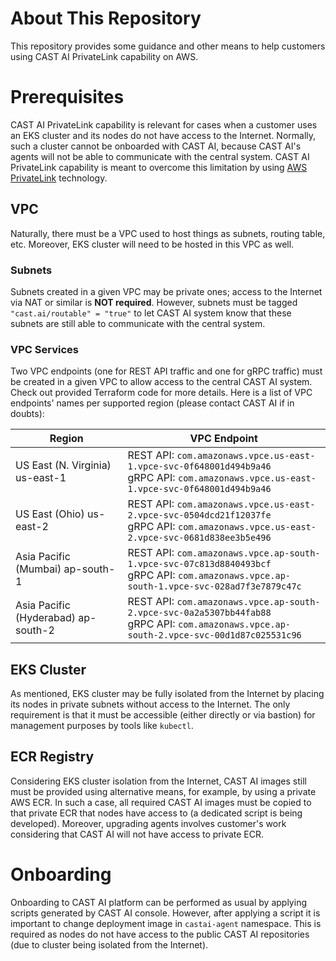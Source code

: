 
# About This Repository

This repository provides some guidance and other means to help customers using CAST AI PrivateLink capability on AWS.

# Prerequisites

CAST AI PrivateLink capability is relevant for cases when a customer uses an EKS cluster and its nodes do not have
access to the Internet. Normally, such a cluster cannot be onboarded with CAST AI, because CAST AI's agents will not
be able to communicate with the central system. CAST AI PrivateLink capability is meant to overcome this limitation
by using [AWS PrivateLink](https://aws.amazon.com/privatelink/) technology.

## VPC

Naturally, there must be a VPC used to host things as subnets, routing table, etc. Moreover, EKS cluster will need to be
hosted in this VPC as well.

### Subnets

Subnets created in a given VPC may be private ones; access to the Internet via NAT or similar is **NOT required**.
However, subnets must be tagged `"cast.ai/routable" = "true"` to let CAST AI system know that these subnets are still able
to communicate with the central system.

### VPC Services

Two VPC endpoints (one for REST API traffic and one for gRPC traffic) must be created in a given VPC to allow access to
the central CAST AI system. Check out provided Terraform code for more details. Here is a list of VPC endpoints' names per
supported region (please contact CAST AI if in doubts):

| Region                              | VPC Endpoint                                                                                                                                    |
|-------------------------------------|-------------------------------------------------------------------------------------------------------------------------------------------------|
| US East (N. Virginia) us-east-1     | REST API: `com.amazonaws.vpce.us-east-1.vpce-svc-0f648001d494b9a46` </br> gRPC API: `com.amazonaws.vpce.us-east-1.vpce-svc-0f648001d494b9a46`   |
| US East (Ohio) us-east-2            | REST API: `com.amazonaws.vpce.us-east-2.vpce-svc-0504dcd21f12037fe` </br> gRPC API: `com.amazonaws.vpce.us-east-2.vpce-svc-0681d838ee3b5e496`   |
| Asia Pacific (Mumbai) ap-south-1    | REST API: `com.amazonaws.vpce.ap-south-1.vpce-svc-07c813d8840493bcf` </br> gRPC API: `com.amazonaws.vpce.ap-south-1.vpce-svc-028ad7f3e7879c47c` |
| Asia Pacific (Hyderabad) ap-south-2 | REST API: `com.amazonaws.vpce.ap-south-2.vpce-svc-0a2a5307bb44fab88` </br> gRPC API: `com.amazonaws.vpce.ap-south-2.vpce-svc-00d1d87c025531c96` |

## EKS Cluster

As mentioned, EKS cluster may be fully isolated from the Internet by placing its nodes in private subnets without access to
the Internet. The only requirement is that it must be accessible (either directly or via bastion) for management purposes
by tools like `kubectl`.

## ECR Registry

Considering EKS cluster isolation from the Internet, CAST AI images still must be provided using alternative means, for
example, by using a private AWS ECR. In such a case, all required CAST AI images must be copied to that private ECR that
nodes have access to (a dedicated script is being developed). Moreover, upgrading agents involves customer's work considering
that CAST AI will not have access to private ECR.

# Onboarding

Onboarding to CAST AI platform can be performed as usual by applying scripts generated by CAST AI console.
However, after applying a script it is important to change deployment image in `castai-agent` namespace.
This is required as nodes do not have access to the public CAST AI repositories (due to cluster being isolated from the Internet).
